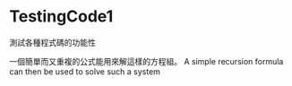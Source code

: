 TestingCode1
============

測試各種程式碼的功能性

一個簡單而又重複的公式能用來解這樣的方程組。
A simple recursion formula can then be used to solve such a system

